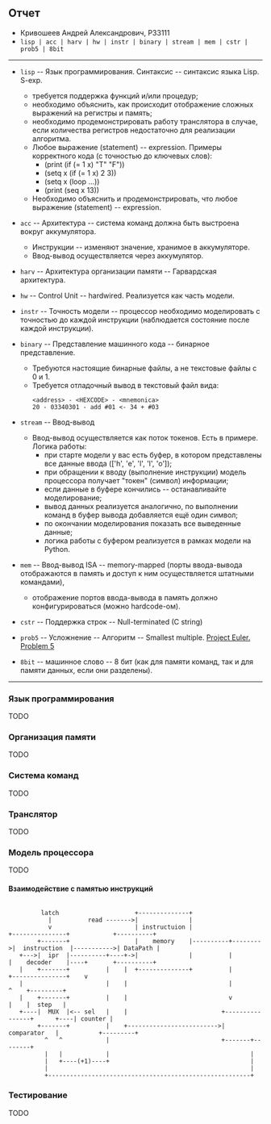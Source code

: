## Отчет

* Кривошеев Андрей Александрович, P33111
* `lisp | acc | harv | hw | instr | binary | stream | mem | cstr | prob5 | 8bit`

---

* `lisp` -- Язык программирования. Синтаксис -- синтаксис языка Lisp. S-exp.
  * требуется поддержка функций и/или процедур;
  * необходимо объяснить, как происходит отображение сложных выражений на регистры и память;
  * необходимо продемонстрировать работу транслятора в случае, если количества регистров недостаточно для реализации алгоритма.
  * Любое выражение (statement) -- expression. Примеры корректного кода (с точностью до ключевых слов):
    * (print (if (= 1 x) "T" "F"))
    * (setq x (if (= 1 x) 2 3))
    * (setq x (loop ...))
    * (print (seq x 13))
  * Необходимо объяснить и продемонстрировать, что любое выражение (statement) -- expression.

* `acc` -- Архитектура -- система команд должна быть выстроена вокруг аккумулятора.
  * Инструкции -- изменяют значение, хранимое в аккумуляторе.
  * Ввод-вывод осуществляется через аккумулятор.

* `harv` -- Архитектура организации памяти -- Гарвардская архитектура.

* `hw` -- Control Unit -- hardwired. Реализуется как часть модели.

* `instr` -- Точность модели -- процессор необходимо моделировать с точностью до каждой инструкции (наблюдается состояние после каждой инструкции).

* `binary` -- Представление машинного кода -- бинарное представление.
  * Требуются настоящие бинарные файлы, а не текстовые файлы с 0 и 1.
  * Требуется отладочный вывод в текстовый файл вида:
    ```text
    <address> - <HEXCODE> - <mnemonica> 
    20 - 03340301 - add #01 <- 34 + #03
    ```
    
* `stream` -- Ввод-вывод
  * Ввод-вывод осуществляется как поток токенов. Есть в примере. Логика работы:
    * при старте модели у вас есть буфер, в котором представлены все данные ввода (['h', 'e', 'l', 'l', 'o']);
    * при обращении к вводу (выполнение инструкции) модель процессора получает "токен" (символ) информации;
    * если данные в буфере кончились -- останавливайте моделирование;
    * вывод данных реализуется аналогично, по выполнении команд в буфер вывода добавляется ещё один символ;
    * по окончании моделирования показать все выведенные данные;
    * логика работы с буфером реализуется в рамках модели на Python.

* `mem` -- Ввод-вывод ISA -- memory-mapped (порты ввода-вывода отображаются в память и доступ к ним осуществляется штатными командами),
  * отображение портов ввода-вывода в память должно конфигурироваться (можно hardcode-ом).

* `cstr` -- Поддержка строк -- Null-terminated (C string)

* `prob5` -- Усложнение -- Алгоритм -- Smallest multiple. [Project Euler. Problem 5](https://projecteuler.net/problem=5)

* `8bit` -- машинное слово -- 8 бит (как для памяти команд, так и для памяти данных, если они разделены).

---

### Язык программирования

TODO

### Организация памяти

TODO

### Система команд

TODO

### Транслятор

TODO

### Модель процессора

TODO

#### Взаимодействие с памятью инструкций

```text

         latch                     +--------------+                           
           |          read ------->|              |
           v                       | instructuion |                    +---------------+            +----------+
        +-------+                  |    memory    |----------+-------->|  instruction  |----------->| DataPath |
   +--->|  ipr  |----------+----+->|              |          |         |    decoder    |----+       +----------+
   |    +-------+          |    |  +--------------+          |         +---------------+    v
   |                       |    |                            |                     ^    +---------+
   |    +-------+          |    |                            v                     |    |  step   |
   +----|  MUX  |<-- sel   |    |                          +----------------+      +----| counter |
        +-------+          |    +------------------------->|   comparator   |           +---------+
          ^   ^            |                               +-------+--------+
          |   |            |                                       |
          |   +----(+1)----+                                       |
          |                                                        |
          +--------------------------------------------------------+

```

### Тестирование

TODO

